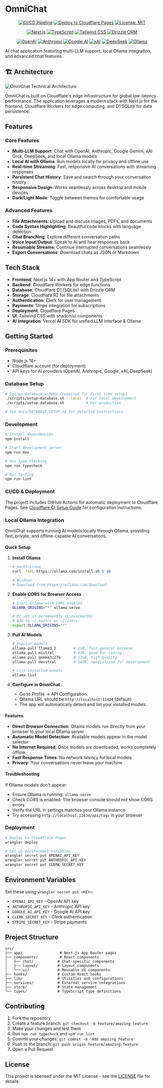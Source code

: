 # OmniChat

<div align="center">

[![CI/CD Pipeline](https://github.com/marcusziade/omnichat/actions/workflows/ci.yml/badge.svg)](https://github.com/marcusziade/omnichat/actions/workflows/ci.yml)
[![Deploy to Cloudflare Pages](https://img.shields.io/badge/Deploy-Cloudflare%20Pages-F38020?logo=cloudflare&logoColor=white)](https://omnichat-7pu.pages.dev)
[![License: MIT](https://img.shields.io/badge/License-MIT-yellow.svg)](LICENSE)

[![Next.js](https://img.shields.io/badge/Next.js-15-000000?logo=next.js&logoColor=white)](https://nextjs.org)
[![TypeScript](https://img.shields.io/badge/TypeScript-5.0-3178C6?logo=typescript&logoColor=white)](https://www.typescriptlang.org)
[![Tailwind CSS](https://img.shields.io/badge/Tailwind-3.0-38B2AC?logo=tailwind-css&logoColor=white)](https://tailwindcss.com)
[![Drizzle ORM](https://img.shields.io/badge/Drizzle-ORM-C5F74F?logo=drizzle&logoColor=black)](https://orm.drizzle.team)

[![OpenAI](https://img.shields.io/badge/OpenAI-API-412991?logo=openai&logoColor=white)](https://openai.com)
[![Anthropic](https://img.shields.io/badge/Anthropic-Claude-AA6F39?logo=anthropic&logoColor=white)](https://anthropic.com)
[![Google AI](https://img.shields.io/badge/Google-Gemini-4285F4?logo=google&logoColor=white)](https://ai.google.dev)
[![xAI](https://img.shields.io/badge/xAI-Grok-000000?logo=x&logoColor=white)](https://x.ai)
[![DeepSeek](https://img.shields.io/badge/DeepSeek-AI-0066CC?logo=deepseek&logoColor=white)](https://deepseek.com)
[![Ollama](https://img.shields.io/badge/Ollama-Local_AI-000000?logo=ollama&logoColor=white)](https://ollama.ai)

</div>

AI chat application featuring multi-LLM support, local Ollama integration, and advanced chat features.

## 🏗️ Architecture

![OmniChat Technical Architecture](./docs/images/architecture.png)

OmniChat is built on Cloudflare's edge infrastructure for global low-latency performance. The application leverages a modern stack with Next.js for the frontend, Cloudflare Workers for edge computing, and D1 SQLite for data persistence.

## Features

### Core Features

- **Multi-LLM Support**: Chat with OpenAI, Anthropic, Google Gemini, xAI Grok, DeepSeek, and local Ollama models
- **Local AI with Ollama**: Run models locally for privacy and offline use
- **Real-time Streaming**: Fast, responsive AI conversations with streaming responses
- **Persistent Chat History**: Save and search through your conversation history
- **Responsive Design**: Works seamlessly across desktop and mobile devices
- **Dark/Light Mode**: Toggle between themes for comfortable usage

### Advanced Features

- **File Attachments**: Upload and discuss images, PDFs, and documents
- **Code Syntax Highlighting**: Beautiful code blocks with language detection
- **Chat Branching**: Explore different conversation paths
- **Voice Input/Output**: Speak to AI and hear responses back
- **Resumable Streams**: Continue interrupted conversations seamlessly
- **Export Conversations**: Download chats as JSON or Markdown

## Tech Stack

- **Frontend**: Next.js 14+ with App Router and TypeScript
- **Backend**: Cloudflare Workers for edge functions
- **Database**: Cloudflare D1 (SQLite) with Drizzle ORM
- **Storage**: Cloudflare R2 for file attachments
- **Authentication**: Clerk for user management
- **Payments**: Stripe integration for subscriptions
- **Deployment**: Cloudflare Pages
- **UI**: Tailwind CSS with shadcn/ui components
- **AI Integration**: Vercel AI SDK for unified LLM interface & Ollama

## Getting Started

### Prerequisites

- Node.js 18+
- Cloudflare account (for deployment)
- API keys for AI providers (OpenAI, Anthropic, Google, xAI, DeepSeek)

### Database Setup

```bash
# Set up database schema (required for first-time setup)
./scripts/setup-database.sh --local  # For local development
./scripts/setup-database.sh          # For production

# See docs/DATABASE_SETUP.md for detailed instructions
```

### Development

```bash
# Install dependencies
npm install

# Start development server
npm run dev

# Run type checking
npm run typecheck

# Run linting
npm run lint
```

### CI/CD & Deployment

The project includes GitHub Actions for automatic deployment to Cloudflare Pages. See [Cloudflare CI Setup Guide](docs/cloudflare-ci-setup.md) for configuration instructions.

### Local Ollama Integration

OmniChat supports running AI models locally through Ollama, providing fast, private, and offline-capable AI conversations.

#### Quick Setup

1. **Install Ollama**

   ```bash
   # macOS/Linux
   curl -fsSL https://ollama.com/install.sh | sh

   # Windows
   # Download from https://ollama.com/download
   ```

2. **Enable CORS for Browser Access**

   ```bash
   # Start Ollama with CORS enabled
   OLLAMA_ORIGINS="*" ollama serve

   # Or set it permanently (Linux/macOS)
   # Add to ~/.bashrc or ~/.zshrc:
   export OLLAMA_ORIGINS="*"
   ```

3. **Pull AI Models**

   ```bash
   # Popular models
   ollama pull llama3.2        # 2GB, fast general purpose
   ollama pull mistral         # 4GB, good for coding
   ollama pull gemma3:27b      # 17GB, high quality
   ollama pull devstral        # 14GB, specialized for development

   # List installed models
   ollama list
   ```

4. **Configure in OmniChat**
   - Go to Profile → API Configuration
   - Ollama URL should be `http://localhost:11434` (default)
   - The app will automatically detect and list your installed models

#### Features

- **Direct Browser Connection**: Ollama models run directly from your browser to your local Ollama server
- **Automatic Model Detection**: Available models appear in the model selector
- **No Internet Required**: Once models are downloaded, works completely offline
- **Fast Response Times**: No network latency for local models
- **Privacy**: Your conversations never leave your machine

#### Troubleshooting

If Ollama models don't appear:

- Ensure Ollama is running: `ollama serve`
- Check CORS is enabled: The browser console should not show CORS errors
- Verify the URL in settings matches your Ollama instance
- Try accessing `http://localhost:11434/api/tags` in your browser

### Deployment

```bash
# Deploy to Cloudflare Pages
wrangler deploy

# Set up environment variables
wrangler secret put OPENAI_API_KEY
wrangler secret put ANTHROPIC_API_KEY
wrangler secret put CLERK_SECRET_KEY
```

## Environment Variables

Set these using `wrangler secret put <KEY>`:

- `OPENAI_API_KEY` - OpenAI API key
- `ANTHROPIC_API_KEY` - Anthropic API key
- `GOOGLE_AI_API_KEY` - Google AI API key
- `CLERK_SECRET_KEY` - Clerk authentication
- `STRIPE_SECRET_KEY` - Stripe payments

## Project Structure

```
src/
├── app/                 # Next.js App Router pages
├── components/          # React components
│   ├── chat/           # Chat-specific components
│   ├── layout/         # Layout components
│   └── ui/             # Reusable UI components
├── hooks/              # Custom React hooks
├── lib/                # Utilities and configurations
├── services/           # External service integrations
├── store/              # State management
└── types/              # TypeScript type definitions
```

## Contributing

1. Fork the repository
2. Create a feature branch: `git checkout -b feature/amazing-feature`
3. Make your changes and test them
4. Run `npm run typecheck` and `npm run lint`
5. Commit your changes: `git commit -m 'Add amazing feature'`
6. Push to the branch: `git push origin feature/amazing-feature`
7. Open a Pull Request

## License

This project is licensed under the MIT License - see the [LICENSE](LICENSE) file for details.
